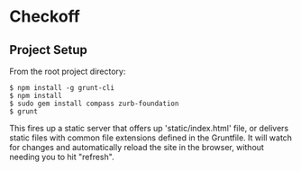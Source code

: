 # Checkoff

## Project Setup

From the root project directory:

    $ npm install -g grunt-cli
    $ npm install
    $ sudo gem install compass zurb-foundation
    $ grunt

This fires up a static server that offers up 'static/index.html' file, or
delivers static files with common file extensions defined in the Gruntfile. It
will watch for changes and automatically reload the site in the browser,
without needing you to hit "refresh".
